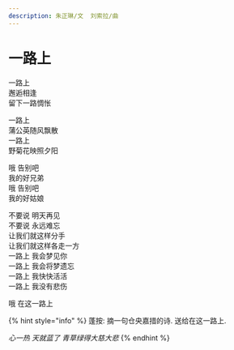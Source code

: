 ```yaml
---
description: 朱正琳/文  刘索拉/曲
---
```


# 一路上

一路上   
邂逅相逢   
留下一路惆怅

一路上   
蒲公英随风飘散   
一路上   
野菊花映照夕阳

哦 告别吧   
我的好兄弟   
哦 告别吧   
我的好姑娘

不要说 明天再见   
不要说 永远难忘   
让我们就这样分手   
让我们就这样各走一方   
一路上 我会梦见你   
一路上 我会将梦遗忘   
一路上 我快快活活   
一路上 我没有悲伤   
  
哦 在这一路上

{% hint style="info" %}
蓬按:  摘一句仓央嘉措的诗. 送给在这一路上.  
  
_心一热 天就蓝了 青草绿得大慈大悲_ 
{% endhint %}

